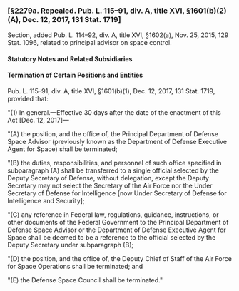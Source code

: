 ### [§2279a. Repealed. Pub. L. 115–91, div. A, title XVI, §1601(b)(2)(A), Dec. 12, 2017, 131 Stat. 1719] ###

Section, added Pub. L. 114–92, div. A, title XVI, §1602(a), Nov. 25, 2015, 129 Stat. 1096, related to principal advisor on space control.

#### **Statutory Notes and Related Subsidiaries** ####

#### Termination of Certain Positions and Entities ####

Pub. L. 115–91, div. A, title XVI, §1601(b)(1), Dec. 12, 2017, 131 Stat. 1719, provided that:

"(1) In general.—Effective 30 days after the date of the enactment of this Act [Dec. 12, 2017]—

"(A) the position, and the office of, the Principal Department of Defense Space Advisor (previously known as the Department of Defense Executive Agent for Space) shall be terminated;

"(B) the duties, responsibilities, and personnel of such office specified in subparagraph (A) shall be transferred to a single official selected by the Deputy Secretary of Defense, without delegation, except the Deputy Secretary may not select the Secretary of the Air Force nor the Under Secretary of Defense for Intelligence [now Under Secretary of Defense for Intelligence and Security];

"(C) any reference in Federal law, regulations, guidance, instructions, or other documents of the Federal Government to the Principal Department of Defense Space Advisor or the Department of Defense Executive Agent for Space shall be deemed to be a reference to the official selected by the Deputy Secretary under subparagraph (B);

"(D) the position, and the office of, the Deputy Chief of Staff of the Air Force for Space Operations shall be terminated; and

"(E) the Defense Space Council shall be terminated."